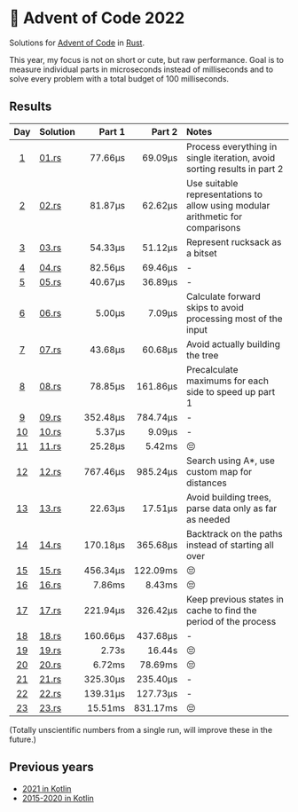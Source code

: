 # 🎄 Advent of Code 2022 

Solutions for [Advent of Code](https://adventofcode.com/) in [Rust](https://www.rust-lang.org/).

This year, my focus is not on short or cute, but raw performance. Goal is to measure
individual parts in microseconds instead of milliseconds and to solve every problem with
a total budget of 100 milliseconds.

## Results

|                    Day                     | Solution               | Part 1   | Part 2   | Notes |
|:------------------------------------------:|:-----------------------| -------: | -------: | :--- |
|  [1](https://adventofcode.com/2022/day/1)  | [01.rs](src/bin/01.rs) |  77.66µs |  69.09µs | Process everything in single iteration, avoid sorting results in part 2 |
|  [2](https://adventofcode.com/2022/day/2)  | [02.rs](src/bin/02.rs) |  81.87µs |  62.62µs | Use suitable representations to allow using modular arithmetic for comparisons |
|  [3](https://adventofcode.com/2022/day/3)  | [03.rs](src/bin/03.rs) |  54.33µs |  51.12µs | Represent rucksack as a bitset |
|  [4](https://adventofcode.com/2022/day/4)  | [04.rs](src/bin/04.rs) |  82.56µs |  69.46µs | - |
|  [5](https://adventofcode.com/2022/day/5)  | [05.rs](src/bin/05.rs) |  40.67µs |  36.89µs | - |
|  [6](https://adventofcode.com/2022/day/6)  | [06.rs](src/bin/06.rs) |   5.00µs |   7.09µs | Calculate forward skips to avoid processing most of the input |
|  [7](https://adventofcode.com/2022/day/7)  | [07.rs](src/bin/07.rs) |  43.68µs |  60.68µs | Avoid actually building the tree |
|  [8](https://adventofcode.com/2022/day/8)  | [08.rs](src/bin/08.rs) |  78.85µs | 161.86µs | Precalculate maximums for each side to speed up part 1 |
|  [9](https://adventofcode.com/2022/day/9)  | [09.rs](src/bin/09.rs) | 352.48µs | 784.74µs | -    |
| [10](https://adventofcode.com/2022/day/10) | [10.rs](src/bin/10.rs) |   5.37µs |   9.09µs | -     |
| [11](https://adventofcode.com/2022/day/11) | [11.rs](src/bin/11.rs) |  25.28µs |   5.42ms | 😔    |
| [12](https://adventofcode.com/2022/day/12) | [12.rs](src/bin/12.rs) | 767.46µs | 985.24µs | Search using A*, use custom map for distances |
| [13](https://adventofcode.com/2022/day/13) | [13.rs](src/bin/13.rs) |  22.63µs |  17.51µs | Avoid building trees, parse data only as far as needed |
| [14](https://adventofcode.com/2022/day/14) | [14.rs](src/bin/14.rs) | 170.18µs | 365.68µs | Backtrack on the paths instead of starting all over |
| [15](https://adventofcode.com/2022/day/15) | [15.rs](src/bin/15.rs) | 456.34µs | 122.09ms | 😔 |
| [16](https://adventofcode.com/2022/day/16) | [16.rs](src/bin/16.rs) |   7.86ms |   8.43ms | 😔 |
| [17](https://adventofcode.com/2022/day/17) | [17.rs](src/bin/17.rs) | 221.94µs | 326.42µs | Keep previous states in cache to find the period of the process |
| [18](https://adventofcode.com/2022/day/18) | [18.rs](src/bin/18.rs) | 160.66µs | 437.68µs | - |
| [19](https://adventofcode.com/2022/day/19) | [19.rs](src/bin/19.rs) |    2.73s |   16.44s | 😔 |
| [20](https://adventofcode.com/2022/day/20) | [20.rs](src/bin/20.rs) |   6.72ms |  78.69ms | 😔 |
| [21](https://adventofcode.com/2022/day/21) | [21.rs](src/bin/21.rs) | 325.30µs | 235.40µs | - |
| [22](https://adventofcode.com/2022/day/22) | [22.rs](src/bin/22.rs) | 139.31µs | 127.73µs | - |
| [23](https://adventofcode.com/2022/day/23) | [23.rs](src/bin/23.rs) |  15.51ms |  831.17ms | 😔 |

(Totally unscientific numbers from a single run, will improve these in the future.)

## Previous years

* [2021 in Kotlin](https://github.com/komu/advent-of-code-2021)
* [2015-2020 in Kotlin](https://github.com/komu/advent-of-code)
